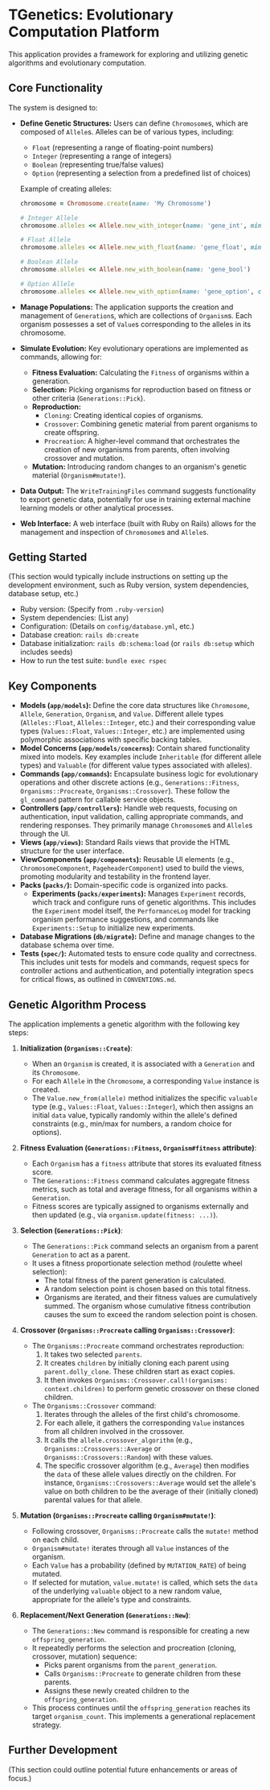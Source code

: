 # TGenetics: Evolutionary Computation Platform

This application provides a framework for exploring and utilizing genetic algorithms and evolutionary computation.

## Core Functionality

The system is designed to:

*   **Define Genetic Structures:** Users can define `Chromosome`s, which are composed of `Allele`s. Alleles can be of various types, including:
    *   `Float` (representing a range of floating-point numbers)
    *   `Integer` (representing a range of integers)
    *   `Boolean` (representing true/false values)
    *   `Option` (representing a selection from a predefined list of choices)

    Example of creating alleles:
    ```ruby
    chromosome = Chromosome.create(name: 'My Chromosome')

    # Integer Allele
    chromosome.alleles << Allele.new_with_integer(name: 'gene_int', minimum: 0, maximum: 100)

    # Float Allele
    chromosome.alleles << Allele.new_with_float(name: 'gene_float', minimum: 0.0, maximum: 1.0)

    # Boolean Allele
    chromosome.alleles << Allele.new_with_boolean(name: 'gene_bool')

    # Option Allele
    chromosome.alleles << Allele.new_with_option(name: 'gene_option', choices: ['A', 'B', 'C'])
    ```

*   **Manage Populations:** The application supports the creation and management of `Generation`s, which are collections of `Organism`s. Each organism possesses a set of `Value`s corresponding to the alleles in its chromosome.
*   **Simulate Evolution:** Key evolutionary operations are implemented as commands, allowing for:
    *   **Fitness Evaluation:** Calculating the `Fitness` of organisms within a generation.
    *   **Selection:** Picking organisms for reproduction based on fitness or other criteria (`Generations::Pick`).
    *   **Reproduction:**
        *   `Cloning`: Creating identical copies of organisms.
        *   `Crossover`: Combining genetic material from parent organisms to create offspring.
        *   `Procreation`: A higher-level command that orchestrates the creation of new organisms from parents, often involving crossover and mutation.
    *   **Mutation:** Introducing random changes to an organism's genetic material (`Organism#mutate!`).
*   **Data Output:** The `WriteTrainingFiles` command suggests functionality to export genetic data, potentially for use in training external machine learning models or other analytical processes.
*   **Web Interface:** A web interface (built with Ruby on Rails) allows for the management and inspection of `Chromosome`s and `Allele`s.

## Getting Started

(This section would typically include instructions on setting up the development environment, such as Ruby version, system dependencies, database setup, etc.)

*   Ruby version: (Specify from `.ruby-version`)
*   System dependencies: (List any)
*   Configuration: (Details on `config/database.yml`, etc.)
*   Database creation: `rails db:create`
*   Database initialization: `rails db:schema:load` (or `rails db:setup` which includes seeds)
*   How to run the test suite: `bundle exec rspec`

## Key Components

*   **Models (`app/models`):** Define the core data structures like `Chromosome`, `Allele`, `Generation`, `Organism`, and `Value`. Different allele types (`Alleles::Float`, `Alleles::Integer`, etc.) and their corresponding value types (`Values::Float`, `Values::Integer`, etc.) are implemented using polymorphic associations with specific backing tables.
*   **Model Concerns (`app/models/concerns`):** Contain shared functionality mixed into models. Key examples include `Inheritable` (for different allele types) and `Valuable` (for different value types associated with alleles).
*   **Commands (`app/commands`):** Encapsulate business logic for evolutionary operations and other discrete actions (e.g., `Generations::Fitness`, `Organisms::Procreate`, `Organisms::Crossover`). These follow the `gl_command` pattern for callable service objects.
*   **Controllers (`app/controllers`):** Handle web requests, focusing on authentication, input validation, calling appropriate commands, and rendering responses. They primarily manage `Chromosome`s and `Allele`s through the UI.
*   **Views (`app/views`):** Standard Rails views that provide the HTML structure for the user interface.
*   **ViewComponents (`app/components`):** Reusable UI elements (e.g., `ChromosomeComponent`, `PageheaderComponent`) used to build the views, promoting modularity and testability in the frontend layer.
*   **Packs (`packs/`):** Domain-specific code is organized into packs.
    *   **Experiments (`packs/experiments`):** Manages `Experiment` records, which track and configure runs of genetic algorithms. This includes the `Experiment` model itself, the `PerformanceLog` model for tracking organism performance suggestions, and commands like `Experiments::Setup` to initialize new experiments.
*   **Database Migrations (`db/migrate`):** Define and manage changes to the database schema over time.
*   **Tests (`spec/`):** Automated tests to ensure code quality and correctness. This includes unit tests for models and commands, request specs for controller actions and authentication, and potentially integration specs for critical flows, as outlined in `CONVENTIONS.md`.

## Genetic Algorithm Process

The application implements a genetic algorithm with the following key steps:

1.  **Initialization (`Organisms::Create`)**:
    *   When an `Organism` is created, it is associated with a `Generation` and its `Chromosome`.
    *   For each `Allele` in the `Chromosome`, a corresponding `Value` instance is created.
    *   The `Value.new_from(allele)` method initializes the specific `valuable` type (e.g., `Values::Float`, `Values::Integer`), which then assigns an initial `data` value, typically randomly within the allele's defined constraints (e.g., min/max for numbers, a random choice for options).

2.  **Fitness Evaluation (`Generations::Fitness`, `Organism#fitness` attribute)**:
    *   Each `Organism` has a `fitness` attribute that stores its evaluated fitness score.
    *   The `Generations::Fitness` command calculates aggregate fitness metrics, such as total and average fitness, for all organisms within a `Generation`.
    *   Fitness scores are typically assigned to organisms externally and then updated (e.g., via `organism.update(fitness: ...)`).

3.  **Selection (`Generations::Pick`)**:
    *   The `Generations::Pick` command selects an organism from a parent `Generation` to act as a parent.
    *   It uses a fitness proportionate selection method (roulette wheel selection):
        *   The total fitness of the parent generation is calculated.
        *   A random selection point is chosen based on this total fitness.
        *   Organisms are iterated, and their fitness values are cumulatively summed. The organism whose cumulative fitness contribution causes the sum to exceed the random selection point is chosen.

4.  **Crossover (`Organisms::Procreate` calling `Organisms::Crossover`)**:
    *   The `Organisms::Procreate` command orchestrates reproduction:
        1.  It takes two selected `parents`.
        2.  It creates `children` by initially cloning each parent using `parent.dolly_clone`. These children start as exact copies.
        3.  It then invokes `Organisms::Crossover.call!(organisms: context.children)` to perform genetic crossover on these cloned children.
    *   The `Organisms::Crossover` command:
        1.  Iterates through the alleles of the first child's chromosome.
        2.  For each allele, it gathers the corresponding `Value` instances from all children involved in the crossover.
        3.  It calls the `allele.crossover_algorithm` (e.g., `Organisms::Crossovers::Average` or `Organisms::Crossovers::Random`) with these values.
        4.  The specific crossover algorithm (e.g., `Average`) then modifies the `data` of these allele values directly on the children. For instance, `Organisms::Crossovers::Average` would set the allele's value on both children to be the average of their (initially cloned) parental values for that allele.

5.  **Mutation (`Organisms::Procreate` calling `Organism#mutate!`)**:
    *   Following crossover, `Organisms::Procreate` calls the `mutate!` method on each child.
    *   `Organism#mutate!` iterates through all `Value` instances of the organism.
    *   Each `Value` has a probability (defined by `MUTATION_RATE`) of being mutated.
    *   If selected for mutation, `value.mutate!` is called, which sets the `data` of the underlying `valuable` object to a new random value, appropriate for the allele's type and constraints.

6.  **Replacement/Next Generation (`Generations::New`)**:
    *   The `Generations::New` command is responsible for creating a new `offspring_generation`.
    *   It repeatedly performs the selection and procreation (cloning, crossover, mutation) sequence:
        *   Picks parent organisms from the `parent_generation`.
        *   Calls `Organisms::Procreate` to generate children from these parents.
        *   Assigns these newly created children to the `offspring_generation`.
    *   This process continues until the `offspring_generation` reaches its target `organism_count`. This implements a generational replacement strategy.

## Further Development

(This section could outline potential future enhancements or areas of focus.)
